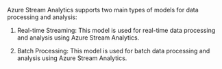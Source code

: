 Azure Stream Analytics supports two main types of models for data processing and analysis:

1. Real-time Streaming:
This model is used for real-time data processing and analysis using Azure Stream Analytics. 

2. Batch Processing:
This model is used for batch data processing and analysis using Azure Stream Analytics.


